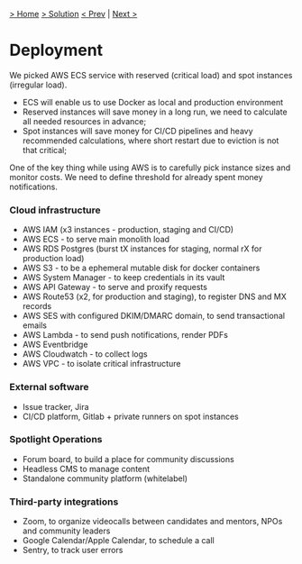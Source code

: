 [> Home](../README.md)  [> Solution](README.md)
[< Prev]()  |  [Next >]()

# Deployment

We picked AWS ECS service with reserved (critical load) and spot instances (irregular load).
- ECS will enable us to use Docker as local and production environment
- Reserved instances will save money in a long run, we need to calculate all needed resources in advance;
- Spot instances will save money for CI/CD pipelines and heavy recommended calculations, where short restart due to eviction is not that critical;

One of the key thing while using AWS is to carefully pick instance sizes and monitor costs. We need to define threshold for already spent money notifications.

### Cloud infrastructure
- AWS IAM (x3 instances - production, staging and CI/CD)
- AWS ECS - to serve main monolith load
- AWS RDS Postgres (burst tX instances for staging, normal rX for production load)
- AWS S3 - to be a ephemeral mutable disk for docker containers
- AWS System Manager - to keep credentials in its vault 
- AWS API Gateway - to serve and proxify requests
- AWS Route53 (x2, for production and staging), to register DNS and MX records
- AWS SES with configured DKIM/DMARC domain, to send transactional emails
- AWS Lambda - to send push notifications, render PDFs
- AWS Eventbridge 
- AWS Cloudwatch - to collect logs
- AWS VPC - to isolate critical infrastructure

### External software
- Issue tracker, Jira
- CI/CD platform, Gitlab + private runners on spot instances

### Spotlight Operations
- Forum board, to build a place for community discussions
- Headless CMS to manage content
- Standalone community platform (whitelabel)

### Third-party integrations
- Zoom, to organize videocalls between candidates and mentors, NPOs and community leaders
- Google Calendar/Apple Calendar, to schedule a call
- Sentry, to track user errors
